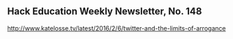 ## Hack Education Weekly Newsletter, No. 148

http://www.katelosse.tv/latest/2016/2/6/twitter-and-the-limits-of-arrogance
